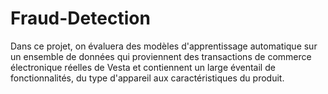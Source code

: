 # Fraud-Detection
Dans ce projet, on évaluera des modèles d'apprentissage automatique sur un ensemble de données qui proviennent des transactions de commerce électronique réelles de Vesta et contiennent un large éventail de fonctionnalités, du type d'appareil aux caractéristiques du produit.
